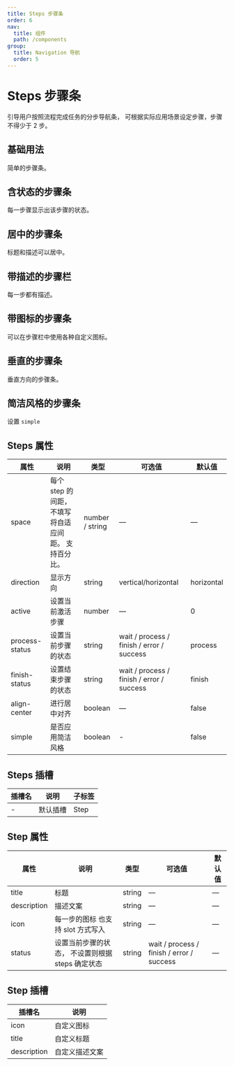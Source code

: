 ```yaml
---
title: Steps 步骤条
order: 6
nav:
  title: 组件
  path: /components
group:
  title: Navigation 导航
  order: 5
---
```

# Steps 步骤条

引导用户按照流程完成任务的分步导航条， 可根据实际应用场景设定步骤，步骤不得少于 2 步。

## 基础用法

简单的步骤条。

<code src="./demos/basic.tsx" desc="设置 `active` 属性，接受一个 `Number`，表明步骤的 index，从 0 开始。 需要定宽的步骤条时，设置 `space` 属性即可，它接受 `Number`， 单位为 `px`， 如果不设置，则为自适应。 设置 `finish-status` 属性可以改变已经完成的步骤的状态。"></code>

## 含状态的步骤条

每一步骤显示出该步骤的状态。

<code src="./demos/with-status.tsx" desc="也可以使用 `title` 具名插槽，可以用 `slot` 的方式来取代属性的设置， 在本文档最后的列表中有所有的插槽可供参考。"></code>

## 居中的步骤条

标题和描述可以居中。

<code src="./demos/centered.tsx"></code>

## 带描述的步骤栏

每一步都有描述。

<code src="./demos/with-description.tsx"></code>

## 带图标的步骤条

可以在步骤栏中使用各种自定义图标。

<code src="./demos/with-icon.tsx" desc="通过 `icon` 属性来设置图标， 图标的类型可以参考 Icon 组件的文档， 除此以外，还能通过具名 `slot` 来使用自定义的图标。"></code>

## 垂直的步骤条

垂直方向的步骤条。

<code src="./demos/vertical.tsx" desc="只需要在 `el-steps` 元素中设置 `direction` 属性为 `vertical` 即可。"></code>

## 简洁风格的步骤条

设置 `simple`

<code src="./demos/simple.tsx" desc="可应用简洁风格，该条件下 `align-center` / `description` / `direction` / `space` 都将失效。"></code>

## Steps 属性

| 属性             | 说明                            | 类型              | 可选值                                       | 默认值        |
| -------------- | ----------------------------- | --------------- | ----------------------------------------- | ---------- |
| space          | 每个 step 的间距，不填写将自适应间距。 支持百分比。 | number / string | —                                         | —          |
| direction      | 显示方向                          | string          | vertical/horizontal                       | horizontal |
| active         | 设置当前激活步骤                      | number          | —                                         | 0          |
| process-status | 设置当前步骤的状态                     | string          | wait / process / finish / error / success | process    |
| finish-status  | 设置结束步骤的状态                     | string          | wait / process / finish / error / success | finish     |
| align-center   | 进行居中对齐                        | boolean         | —                                         | false      |
| simple         | 是否应用简洁风格                      | boolean         | -                                         | false      |

## Steps 插槽

| 插槽名 | 说明   | 子标签  |
| --- | ---- | ---- |
| -   | 默认插槽 | Step |

## Step 属性

| 属性          | 说明                           | 类型     | 可选值                                       | 默认值 |
| ----------- | ---------------------------- | ------ | ----------------------------------------- | --- |
| title       | 标题                           | string | —                                         | —   |
| description | 描述文案                         | string | —                                         | —   |
| icon        | 每一步的图标 也支持 slot 方式写入         | string | —                                         | —   |
| status      | 设置当前步骤的状态， 不设置则根据 steps 确定状态 | string | wait / process / finish / error / success | —   |

## Step 插槽

| 插槽名         | 说明      |
| ----------- | ------- |
| icon        | 自定义图标   |
| title       | 自定义标题   |
| description | 自定义描述文案 |
